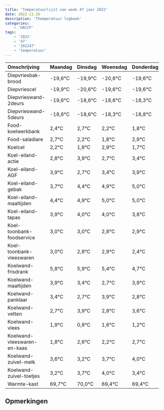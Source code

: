```yaml
---
title: 'Temperatuurlijst van week 47 jaar 2022'
date: 2022-11-26
description: 'Themperatuur logboek'
categories:
    - 'HACCP'
tags:
    - '2022'
    - '47'
    - '202247'
    - 'temperatuur'
---
```

|Omschrijving|Maandag|Dinsdag|Woensdag|Donderdag|Vrijdag|Zaterdag|Zondag|
|:---|:---|:---|:---|:---|:---|:---|:---|
|Diepvriesbak-brood|-19,6°C|-19,9°C|-20,6°C|-19,6°C|-19,6°C|-19,3°C| |
|Diepvriescel|-19,9°C|-20,6°C|-19,6°C|-19,6°C|-19,3°C|-19,8°C| |
|Diepvrieswand-2deurs|-19,6°C|-18,6°C|-18,6°C|-18,3°C|-18,8°C|-19,2°C| |
|Diepvrieswand-5deurs|-18,6°C|-18,6°C|-18,3°C|-18,8°C|-19,2°C|-18,1°C| |
|Food-koelwerkbank|2,4°C|2,7°C|2,2°C|1,8°C|2,9°C|1,7°C| |
|Food-saladiare|2,7°C|2,2°C|1,8°C|2,9°C|1,7°C|2,4°C| |
|Koelcel|2,2°C|1,8°C|2,9°C|1,7°C|2,4°C|2,9°C| |
|Koel-eiland-actie|2,8°C|3,9°C|2,7°C|3,4°C|3,9°C|4,0°C| |
|Koel-eiland-AGF|3,9°C|2,7°C|3,4°C|3,9°C|4,0°C|4,0°C| |
|Koel-eiland-gebak|3,7°C|4,4°C|4,9°C|5,0°C|5,0°C|4,8°C| |
|Koel-eiland-maaltijden|4,4°C|4,9°C|5,0°C|5,0°C|4,8°C|4,9°C| |
|Koel-eiland-tapas|3,9°C|4,0°C|4,0°C|3,8°C|3,9°C|3,4°C| |
|Koel-toonbank-foodservice|3,0°C|3,0°C|2,8°C|2,9°C|2,4°C|1,7°C| |
|Koel-toonbank-vleeswaren|3,0°C|2,8°C|2,9°C|2,4°C|1,7°C|2,9°C| |
|Koelwand-frisdrank|5,8°C|5,9°C|5,4°C|4,7°C|5,9°C|4,8°C| |
|Koelwand-maaltijden|3,9°C|3,4°C|2,7°C|3,9°C|2,8°C|3,6°C| |
|Koelwand-panklaar|3,4°C|2,7°C|3,9°C|2,8°C|3,6°C|3,2°C| |
|Koelwand-vetten|2,7°C|3,9°C|2,8°C|3,6°C|3,2°C|3,7°C| |
|Koelwand-vlees|1,9°C|0,8°C|1,6°C|1,2°C|1,7°C|2,0°C| |
|Koelwand-vleeswaren-en-kaas|1,8°C|2,6°C|2,2°C|2,7°C|3,0°C|2,4°C| |
|Koelwand-zuivel-melk|3,6°C|3,2°C|3,7°C|4,0°C|3,4°C|3,4°C| |
|Koelwand-zuivel-toetjes|3,2°C|3,7°C|4,0°C|3,4°C|3,4°C|3,2°C| |
|Warmte-kast|69,7°C|70,0°C|69,4°C|69,4°C|69,2°C|68,4°C| |

## Opmerkingen


